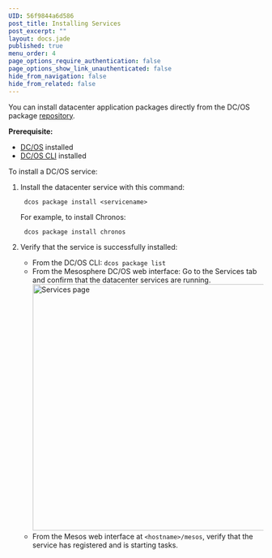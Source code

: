 ```yaml
---
UID: 56f9844a6d586
post_title: Installing Services
post_excerpt: ""
layout: docs.jade
published: true
menu_order: 4
page_options_require_authentication: false
page_options_show_link_unauthenticated: false
hide_from_navigation: false
hide_from_related: false
---
```

You can install datacenter application packages directly from the DC/OS package [repository][1].

**Prerequisite:**

*   [DC/OS][2] installed
*   [DC/OS CLI][3] installed

To install a DC/OS service:

1.  Install the datacenter service with this command:
    
         dcos package install <servicename>
        
    
    For example, to install Chronos:
    
         dcos package install chronos
        

2.  Verify that the service is successfully installed:
    
    *   From the DC/OS CLI: `dcos package list`
    *   From the Mesosphere DC/OS web interface: Go to the Services tab and confirm that the datacenter services are running. <a href="/wp-content/uploads/2015/12/services.png" rel="attachment wp-att-1126"><img src="/wp-content/uploads/2015/12/services-800x486.png" alt="Services page" width="800" height="486" class="alignnone size-large wp-image-1126" /></a>
    *   From the Mesos web interface at `<hostname>/mesos`, verify that the service has registered and is starting tasks.

 [1]: /usage/package-repo/
 [2]: /administration/installing/
 [3]: /usage/cli/install/
